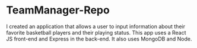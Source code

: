 # TeamManager-Repo
I created an application that allows a user to input information about their favorite basketball players and their playing status.
This app uses a React JS front-end and Express in the back-end. It also uses MongoDB and Node.
